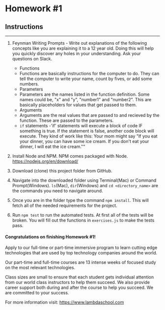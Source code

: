 # Homework #1

## Instructions
---
1. Feynman Writing Prompts - Write out explanations of the following concepts like you are explaining it to a 12 year old.  Doing this will help you quickly discover any holes in your understanding.  Ask your questions on Slack.
		
	* Functions
	- Functions are basically instructions for the computer to do. They can tell the computer to write your name, count by fives, or add some numbers.
	
	* Parameters
	- Parameters are the names listed in the function definition. Some names could be, "x" and "y", "number1" and "number2". This are basically placeholders for values that get passed to them.

	* Arguments
	- Arguments are the real values that are passed to and recieved by the function. These are passed to the parameters.  

	* `if` statements
	-'if' statements will execute a block of code IF something is true. If the statement is false, another code block will execute. They kind of work like this: Your mom might say "If you eat your dinner, you can have some ice cream. If you don't eat your dinner, I will eat the ice cream.""


2. Install Node and NPM.  NPM comes packaged with Node. https://nodejs.org/en/download/


3. Download (clone) this project folder from GitHub.


4. Navigate into the downloaded folder using Terminal(Mac) or Command Prompt(Windows).  `ls`(Mac), `dir`(Windows) and `cd <directory_name>` are the commands you need to navigate around.


5. Once you are in the folder type the command `npm install`.  This will fetch all of the needed requirements for the project.


6. Run `npm test` to run the automated tests.  At first all of the tests will be broken.  You will fill out the functions in `exercises.js` to make the tests pass.


#### Congratulations on finishing Homework #1!
Apply to our full-time or part-time immersive program to learn cutting edge technologies that are used by top technology companies around the world.

Our part-time and full-time courses are 13 intense weeks of focused study on the most relevant technologies.  

Class sizes are small to ensure that each student gets individual attention from our world class instructors to help them succeed.  We also provide career support both during and after the course to help you succeed.  We are committed to your success.

For more information visit: https://www.lambdaschool.com
